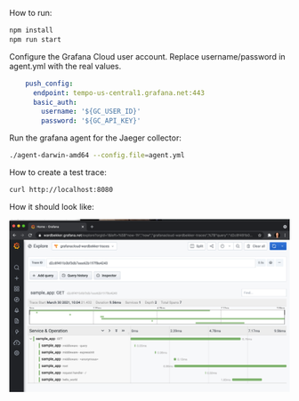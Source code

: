 How to run:

````bash
npm install
npm run start
````

Configure the Grafana Cloud user account. Replace username/password in agent.yml with the real values.

```yaml
    push_config:
      endpoint: tempo-us-central1.grafana.net:443
      basic_auth:
        username: '${GC_USER_ID}'
        password: '${GC_API_KEY}'
```

Run the grafana agent for the Jaeger collector:

```bash
./agent-darwin-amd64 --config.file=agent.yml
```

How to create a test trace:

```bash
curl http://localhost:8080
```

How it should look like:

![Grafana trace view](screenshot_tempo.png "Grafana Trace view")

